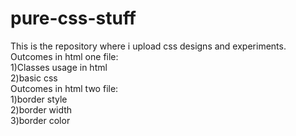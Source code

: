 # pure-css-stuff
This is the repository where i upload css designs and experiments.<br/>
Outcomes in html one file:<br/>
1)Classes usage in html<br/>
2)basic css<br/>
Outcomes in html two file:<br/>
1)border style<br/>
2)border width<br/>
3)border color<br/>